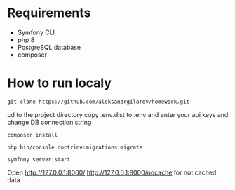 # Requirements

* Symfony CLI
* php 8
* PostgreSQL database
* composer

# How to run localy

```
git clone https://github.com/aleksandrgilarov/homework.git
```

cd to the project directory
copy .env.dist to .env and enter your api keys and change DB connection string

```
composer install
```
```
php bin/console doctrine:migrations:migrate
```
```
symfony server:start
```
Open http://127.0.0.1:8000/
http://127.0.0.1:8000/nocache for not cached data 
